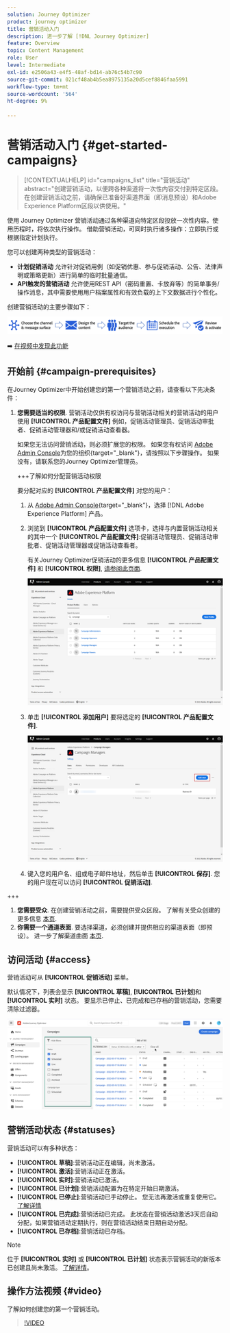 ```yaml
---
solution: Journey Optimizer
product: journey optimizer
title: 营销活动入门
description: 进一步了解 [!DNL Journey Optimizer]
feature: Overview
topic: Content Management
role: User
level: Intermediate
exl-id: e2506a43-e4f5-48af-bd14-ab76c54b7c90
source-git-commit: 021cf48ab4b5ea8975135a20d5cef8846faa5991
workflow-type: tm+mt
source-wordcount: '564'
ht-degree: 9%

---
```


# 营销活动入门 {#get-started-campaigns}

>[!CONTEXTUALHELP]
>id="campaigns_list"
>title="营销活动"
>abstract="创建营销活动，以便跨各种渠道将一次性内容交付到特定区段。 在创建营销活动之前，请确保已准备好渠道界面（即消息预设）和Adobe Experience Platform区段以供使用。"

使用 Journey Optimizer 营销活动通过各种渠道向特定区段投放一次性内容。使用历程时，将依次执行操作。 借助营销活动，可同时执行诸多操作：立即执行或根据指定计划执行。

您可以创建两种类型的营销活动：

* **计划促销活动** 允许针对促销用例（如促销优惠、参与促销活动、公告、法律声明或策略更新）进行简单的临时批量通信。
* **API触发的营销活动** 允许使用REST API（密码重置、卡放弃等）的简单事务/操作消息，其中需要使用用户档案属性和有效负载的上下文数据进行个性化。

创建营销活动的主要步骤如下：

![](assets/create-campaign-process.png)

➡️ [在视频中发现此功能](#video)

## 开始前 {#campaign-prerequisites}

在Journey Optimizer中开始创建您的第一个营销活动之前，请查看以下先决条件：

1. **您需要适当的权限**. 营销活动仅供有权访问与营销活动相关的营销活动的用户使用 **[!UICONTROL 产品配置文件]** 例如，促销活动管理员、促销活动审批者、促销活动管理器和/或促销活动查看器。

   如果您无法访问营销活动，则必须扩展您的权限。 如果您有权访问 [Adobe Admin Console](https://adminconsole.adobe.com/)为您的组织{target=&quot;_blank&quot;}，请按照以下步骤操作。 如果没有，请联系您的Journey Optimizer管理员。

   +++了解如何分配营销活动权限

   要分配对应的 **[!UICONTROL 产品配置文件]** 对您的用户：

   1. 从 [Adobe Admin Console](https://adminconsole.adobe.com/){target=&quot;_blank&quot;}，选择 [!DNL Adobe Experience Platform] 产品。

   1. 浏览到 **[!UICONTROL 产品配置文件]** 选项卡，选择与内置营销活动相关的其中一个 **[!UICONTROL 产品配置文件]**:促销活动管理员、促销活动审批者、促销活动管理器或促销活动查看者。

      有关Journey Optimizer促销活动的更多信息 **[!UICONTROL 产品配置文件]** 和 **[!UICONTROL 权限]**, [请参阅此页面](../administration/ootb-product-profiles.md).

      ![](assets/do-not-localize/admin_1.png)

   1. 单击 **[!UICONTROL 添加用户]** 要将选定的 **[!UICONTROL 产品配置文件]**.

      ![](assets/do-not-localize/admin_2.png)

   1. 键入您的用户名、组或电子邮件地址，然后单击 **[!UICONTROL 保存]**.
   您的用户现在可以访问 **[!UICONTROL 促销活动]**.

+++

1. **您需要受众**. 在创建营销活动之前，需要提供受众区段。 了解有关受众创建的更多信息 [本页](../segment/about-segments.md).
1. **你需要一个通道表面**. 要选择渠道，必须创建并提供相应的渠道表面（即预设）。 进一步了解渠道曲面 [本页](../configuration/channel-surfaces.md).

## 访问活动 {#access}

营销活动可从 **[!UICONTROL 促销活动]** 菜单。

默认情况下，列表会显示 **[!UICONTROL 草稿]**, **[!UICONTROL 已计划]**&#x200B;和 **[!UICONTROL 实时]** 状态。 要显示已停止、已完成和已存档的营销活动，您需要清除过滤器。

![](assets/create-campaign-list.png)

## 营销活动状态 {#statuses}

营销活动可以有多种状态：

* **[!UICONTROL 草稿]**:营销活动正在编辑，尚未激活。
* **[!UICONTROL 激活]**:营销活动正在激活。
* **[!UICONTROL 实时]**:营销活动已激活。
* **[!UICONTROL 已计划]**:营销活动配置为在特定开始日期激活。
* **[!UICONTROL 已停止]**:营销活动已手动停止。 您无法再激活或重复使用它。 [了解详情](modify-stop-campaign.md#stop)
* **[!UICONTROL 已完成]**:营销活动已完成。 此状态在营销活动激活3天后自动分配，如果营销活动定期执行，则在营销活动结束日期自动分配。
* **[!UICONTROL 已存档]**:营销活动已存档。

>[!NOTE]
>
>位于 **[!UICONTROL 实时]** 或 **[!UICONTROL 已计划]** 状态表示营销活动的新版本已创建且尚未激活。 [了解详情](modify-stop-campaign.md#modify)。

## 操作方法视频 {#video}

了解如何创建您的第一个营销活动。

>[!VIDEO](https://video.tv.adobe.com/v/346680?quality=12)
